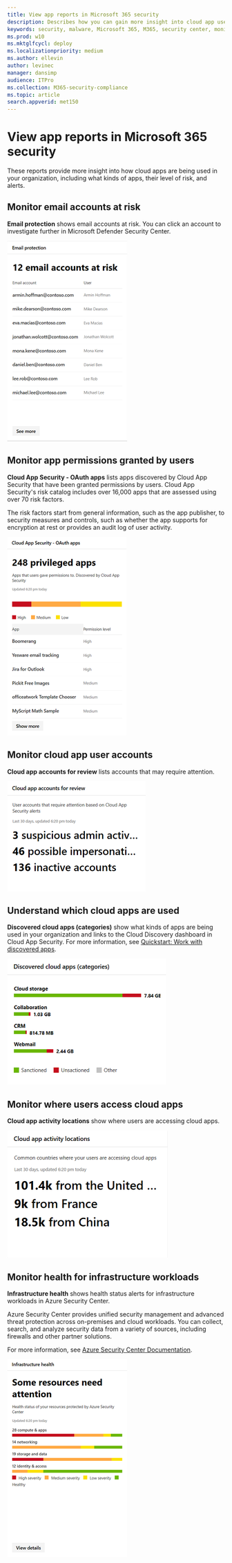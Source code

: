 ```yaml
---
title: View app reports in Microsoft 365 security
description: Describes how you can gain more insight into cloud app use in your organization
keywords: security, malware, Microsoft 365, M365, security center, monitor, report, apps
ms.prod: w10
ms.mktglfcycl: deploy
ms.localizationpriority: medium
ms.author: ellevin
author: levinec
manager: dansimp
audience: ITPro
ms.collection: M365-security-compliance  
ms.topic: article
search.appverid: met150
---
```


# View app reports in Microsoft 365 security

These reports provide more insight into how cloud apps are being used in your organization, including what kinds of apps, their level of risk, and alerts.

## Monitor email accounts at risk

**Email protection** shows email accounts at risk. You can click an account to investigate further in Microsoft Defender Security Center.

![Email protection card](./media/security-docs/email-protection.png)

## Monitor app permissions granted by users

**Cloud App Security - OAuth apps** lists apps discovered by Cloud App Security that have been granted permissions by users. Cloud App Security's risk catalog includes over 16,000 apps that are assessed using over 70 risk factors.

The risk factors start from general information, such as the app publisher, to security measures and controls, such as whether the app supports for encryption at rest or provides an audit log of user activity.

![Cloud App Security OAuth apps card](./media/security-docs/cloud-app-security-oauth-apps.png)

## Monitor cloud app user accounts

**Cloud app accounts for review** lists accounts that may require attention.

![Cloud App accounts for review card](./media/security-docs/cloud-app-accounts-for-review.png)

## Understand which cloud apps are used

**Discovered cloud apps (categories)** show what kinds of apps are being used in your organization and links to the Cloud Discovery dashboard in Cloud App Security. For more information, see [Quickstart: Work with discovered apps](https://docs.microsoft.com/cloud-app-security/discovered-apps).  

![Discovered cloud apps categories card](./media/security-docs/discovered-cloud-apps-categories.png)

## Monitor where users access cloud apps

**Cloud app activity locations** show where users are accessing cloud apps.

![Cloud App activity locations card](./media/security-docs/cloud-app-activity-locations.png)

## Monitor health for infrastructure workloads

**Infrastructure health** shows health status alerts for infrastructure workloads in Azure Security Center.

Azure Security Center provides unified security management and advanced threat protection across on-premises and cloud workloads. You can collect, search, and analyze security data from a variety of sources, including firewalls and other partner solutions.

For more information, see [Azure Security Center Documentation](https://docs.microsoft.com/azure/security-center/).

![Infrastructure health card](./media/security-docs/infrastructure-health.png)
